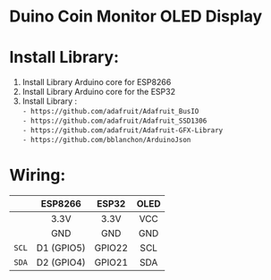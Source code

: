 # Duino Coin Monitor OLED Display

# Install Library:
1. Install Library Arduino core for ESP8266
2. Install Library Arduino core for the ESP32
3. Install Library : <br>
`- https://github.com/adafruit/Adafruit_BusIO`<br>
`- https://github.com/adafruit/Adafruit_SSD1306`<br>
`- https://github.com/adafruit/Adafruit-GFX-Library`<br>
`- https://github.com/bblanchon/ArduinoJson`<br>


# Wiring:
|| ESP8266 | ESP32 | OLED |
|:-:| :----: | :----: | :-----: |
||3.3V | 3.3V | VCC |
||GND | GND | GND |
|`SCL`|D1 (GPIO5) | GPIO22| SCL |
|`SDA`|D2 (GPIO4) | GPIO21 | SDA |
